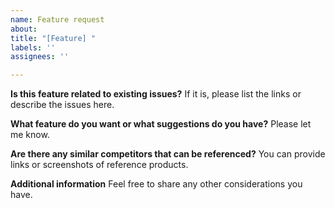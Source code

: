 ```yaml
---
name: Feature request
about: 
title: "[Feature] "
labels: ''
assignees: ''

---
```


**Is this feature related to existing issues?**
If it is, please list the links or describe the issues here.

**What feature do you want or what suggestions do you have?**
Please let me know.

**Are there any similar competitors that can be referenced?**
You can provide links or screenshots of reference products.

**Additional information**
Feel free to share any other considerations you have.
